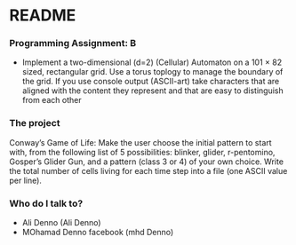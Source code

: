 # README #

### Programming Assignment: B ###

* Implement a two-dimensional (d=2) (Cellular) Automaton on a 101 × 82 sized, rectangular
	grid. Use a torus toplogy to manage the boundary of the grid. If you use console output
	(ASCII-art) take characters that are aligned with the content they represent and that are
	easy to distinguish from each other


### The project ###

Conway’s Game of Life:
Make the user choose the initial pattern to start with, from the following list of 5 possibilities:
blinker, glider, r-pentomino, Gosper’s Glider Gun, and a pattern (class 3 or 4) of your
own choice.
Write the total number of cells living for each time step into a file (one ASCII value per line).

### Who do I talk to? ###

* Ali Denno (Ali Denno)
* MOhamad Denno facebook (mhd Denno)